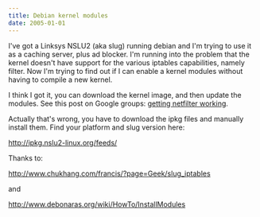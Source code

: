 ```yaml
---
title: Debian kernel modules
date: 2005-01-01
---
```

I've got a Linksys NSLU2 (aka slug) running debian and I'm trying to use it as a caching server, plus ad blocker. I'm running into the problem that the kernel doesn't have support for the various iptables capabilities, namely filter. Now I'm trying to find out if I can enable a kernel modules without having to compile a new kernel.

I think I got it, you can download the kernel image, and then update the modules. See this post on Google groups: <a href="http://groups.google.com/group/linux.debian.user/browse_frm/thread/8bb9df5e09bc7c2b/443d21df0131c2ea%23443d21df0131c2ea">getting netfilter working</a>.

Actually that's wrong, you have to download the ipkg files and manually install them. Find your platform and slug version here:

<a href="http://ipkg.nslu2-linux.org/feeds/">http://ipkg.nslu2-linux.org/feeds/</a>

Thanks to:

<a href="http://www.chukhang.com/francis/?page=Geek/slug_iptables">

http://www.chukhang.com/francis/?page=Geek/slug_iptables</a>

and

<a href="http://www.debonaras.org/wiki/HowTo/InstallModules">http://www.debonaras.org/wiki/HowTo/InstallModules</a>


